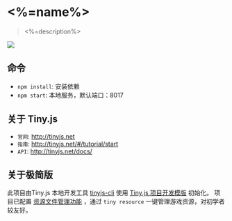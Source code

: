 # <%=name%>

> <%=description%>

![](https://zos.alipayobjects.com/rmsportal/nJBojwdMJfUqpCWvwyoA.png@120w)

## 命令

- `npm install`: 安装依赖
- `npm start`: 本地服务，默认端口：8017

## 关于 Tiny.js

- `官网`: http://tinyjs.net
- `指南`: http://tinyjs.net/#/tutorial/start
- `API`: http://tinyjs.net/docs/

## 关于极简版

此项目由Tiny.js 本地开发工具 [tinyjs-cli](https://github.com/ant-tinyjs/tinyjs-cli) 使用 [Tiny.js 项目开发模版](https://github.com/ant-tinyjs/wei) 初始化。
项目已配置 [资源文件管理功能](https://github.com/ant-tinyjs/tinyjs-cli#%E8%B5%84%E6%BA%90%E6%96%87%E4%BB%B6%E7%AE%A1%E7%90%86) ，通过 `tiny resource` 一键管理游戏资源，对初学者较友好。
